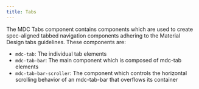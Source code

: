 ```yaml
---
title: Tabs
---
```


The MDC Tabs component contains components which are used to create spec-aligned tabbed navigation components adhering to the Material Design tabs guidelines. These components are:

<ul class="br-list">
    <li><code>mdc-tab</code>: The individual tab elements</li>
    <li><code>mdc-tab-bar</code>: The main component which is composed of mdc-tab elements</li>
    <li><code>mdc-tab-bar-scroller</code>: The component which controls the horizontal scrolling behavior of an mdc-tab-bar that overflows its container</li>
</ul>
